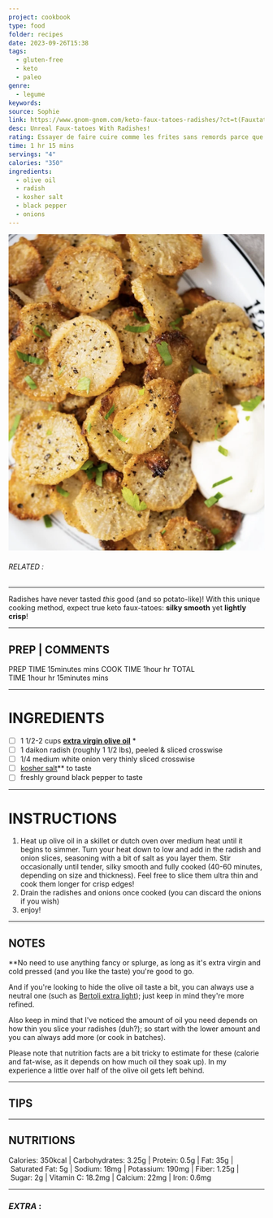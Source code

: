 ```yaml
---
project: cookbook
type: food
folder: recipes
date: 2023-09-26T15:38
tags:
  - gluten-free
  - keto
  - paleo
genre:
  - legume
keywords: 
source: Sophie
link: https://www.gnom-gnom.com/keto-faux-tatoes-radishes/?ct=t(Fauxtatoes)#wprm-recipe-container-9655
desc: Unreal Faux-tatoes With Radishes!
rating: Essayer de faire cuire comme les frites sans remords parce que trop gras et ne devient pas croustillant
time: 1 hr 15 mins
servings: "4"
calories: "350"
ingredients:
  - olive oil
  - radish
  - kosher salt
  - black pepper
  - onions
---
```


![IMAGE](image_395.png)

###### *RELATED* : 
---
Radishes have never tasted _this_ good (and so potato-like)! With this unique cooking method, expect true keto faux-tatoes: **silky smooth** yet **lightly crisp**!

---
## PREP | COMMENTS

PREP TIME 15minutes mins
COOK TIME 1hour hr
TOTAL TIME 1hour hr 15minutes mins

---
# INGREDIENTS

- [ ] 1 1/2-2 cups **[extra virgin olive oil](https://amzn.to/2AFTOsK)** *
- [ ] 1 daikon radish (roughly 1 1/2 lbs), peeled & sliced crosswise
- [ ] 1/4 medium white onion very thinly sliced crosswise
- [ ] [kosher salt](https://amzn.to/2uM2LxM)** to taste
- [ ] freshly ground black pepper to taste

---
# INSTRUCTIONS

1. Heat up olive oil in a skillet or dutch oven over medium heat until it begins to simmer. Turn your heat down to low and add in the radish and onion slices, seasoning with a bit of salt as you layer them. Stir occasionally until tender, silky smooth and fully cooked (40-60 minutes, depending on size and thickness). Feel free to slice them ultra thin and cook them longer for crisp edges! 
2. Drain the radishes and onions once cooked (you can discard the onions if you wish) 
3. enjoy!

---
## NOTES

**No need to use anything fancy or splurge, as long as it's extra virgin and cold pressed (and you like the taste) you're good to go.

And if you're looking to hide the olive oil taste a bit, you can always use a neutral one (such as [Bertoli extra light](https://amzn.to/2BkPwVU)); just keep in mind they're more refined. 

Also keep in mind that I've noticed the amount of oil you need depends on how thin you slice your radishes (duh?); so start with the lower amount and you can always add more (or cook in batches).  

Please note that nutrition facts are a bit tricky to estimate for these (calorie and fat-wise, as it depends on how much oil they soak up). In my experience a little over half of the olive oil gets left behind.

---
## TIPS



---
## NUTRITIONS

Calories: 350kcal | Carbohydrates: 3.25g | Protein: 0.5g | Fat: 35g | Saturated Fat: 5g | Sodium: 18mg | Potassium: 190mg | Fiber: 1.25g | Sugar: 2g | Vitamin C: 18.2mg | Calcium: 22mg | Iron: 0.6mg

---
### *EXTRA* :



